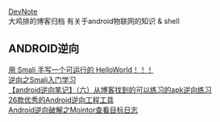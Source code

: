 [DevNote](https://github.com/BolexLiu/DevNote)  
大鸡排的博客归档
有关于android物联网的知识 & shell


## ANDROID逆向

[用 Smali 手写一个可运行的 HelloWorld！！！](https://www.cnblogs.com/plokmju/p/7742759.html)  
[逆向之Smali入门学习](https://www.jianshu.com/p/40908a016480)  
[【android逆向笔记】（六）从博客找到的可以练习的apk逆向练习](https://blog.csdn.net/qq_36869808/article/details/78732715)  
[26款优秀的Android逆向工程工具](https://www.cnblogs.com/HacTF/p/8094568.html)  
[Android逆向破解之Mointor查看目标日志](https://blog.csdn.net/u010369338/article/details/52561898)  